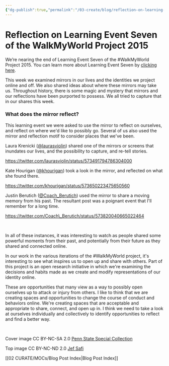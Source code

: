 ```yaml
---
{"dg-publish":true,"permalink":"/03-create/blog/reflection-on-learning-event-seven-of-the-walk-my-world-project-2015/","title":"Reflection on Learning Event Seven of the #WalkMyWorld Project 2015","tags":["walkmyworld"]}
---
```


# Reflection on Learning Event Seven of the WalkMyWorld Project 2015

We’re nearing the end of Learning Event Seven of the #WalkMyWorld Project 2015. You can learn more about Learning Event Seven by [clicking here](https://sites.google.com/site/walkmyworldproject/2015-learning-events/the-mirror).

This week we examined mirrors in our lives and the identities we project online and off. We also shared ideas about where these mirrors may take us. Throughout history, there is some magic and mystery that mirrors and our reflections have been purported to possess. We all tried to capture that in our shares this week.

### What does the mirror reflect?

This learning event we were asked to use the mirror to reflect on ourselves, and reflect on where we'd like to possibly go. Several of us also used the mirror and reflection motif to consider places that we've been.

Laura Krenicki ([@laurasviolin](https://twitter.com/laurasviolin)) shared one of the mirrors or screens that inundates our lives, and the possibility to capture, and re-tell stories.

https://twitter.com/laurasviolin/status/573491794786304000

Kate Hourigan ([@khourigan](https://twitter.com/khourigan)) took a look in the mirror, and reflected on what she found there.

https://twitter.com/khourigan/status/573650223475650560

Justin Berutich ([@Coach\_Berutich](https://twitter.com/Coach_Berutich)) used the mirror to share a moving memory from his past. The resultant post was a poignant event that I'll remember for a long time.

https://twitter.com/Coach\_Berutich/status/573820040665022464

 

In all of these instances, it was interesting to watch as people shared some powerful moments from their past, and potentially from their future as they shared and connected online.

In our work in the various iterations of the #WalkMyWorld project, it's interesting to see what inspires us to open up and share with others. Part of this project is an open research initiative in which we're examining the decisions and habits made as we create and modify representations of our identity online.

These are opportunities that many view as a way to possibly open ourselves up to attack or injury from others. I like to think that we are creating spaces and opportunities to change the course of conduct and behaviors online. We're creating spaces that are acceptable and appropriate to share, connect, and open up in. I think we need to take a look at ourselves individually and collectively to identify opportunities to reflect and find a better way.

 

Cover image CC BY-NC-SA 2.0 [Penn State Special Collection](https://www.flickr.com/photos/pennstatespecial/8476283206/in/photolist-4Rpopg-dV2aFU-7fwSy4-dUsyPZ-dV2aF7-39mwr9-bacYRF-dUsyKT-dS9vir-dUu8qt-dUu8r8-d2CRcW-dUyaZL-a2yV4o-dUyaZ5-cdZyKj-61JiYR-a2yU6b-dUVA9V-9sS9C1-dUzJVN-dUsyMP-dUsyKg-dUzJZ7-jmjHm2-a2yViS-9sPaNe-94SnX6-dUMvAZ-dUMvoT-dUTbh5-dUMvxc-dUMw7i-dUMvjX-dUMwDc-dUT6R5-dUMvPv-dUMvtH-dS9vjc-a2w2F8-7xJi3Y-iyvDJK-dSfAT3-a2yV9s-dUzJWq-9sP8SX-8w3XMj-bad7n6-baegP8-bad9w6)

Top image CC BY-NC-ND 2.0 [Jef Safi](https://www.flickr.com/photos/jef_safi/324146472/in/photolist-52sD2h-5t2yNG-kVnxd-gAYro-5AMd4f-7qa25N-57LDXo-9UgZfN-uDksh-9nW27K-aTJnGi-5ymv7A-dUnFR-q9yTSV-5XXsfW-5ymv7y-6hJzym-bc5g7X-93PsrC-nWogf1-6tWDy1-9UgZgf-CU4fs-4sGtGj-3beDrC-6xQb1u-5dD4pu-7qa25Y-5t2yNs-4S7pin-8jxm1s-a3Zncd-LFAN4-8vNCPH-8RaUau-6NwxoZ-sATrK-b3V8ur-8iwTEb-561BJy-eyM2a-5rkjjC-8DCg3h-6Nwxoa-6jJUGi-2ZHVq-5AMd4w-o6XNsp-4EvBZB-5pw3gx)

[[02 CURATE/MOCs/Blog Post Index\|Blog Post Index]]